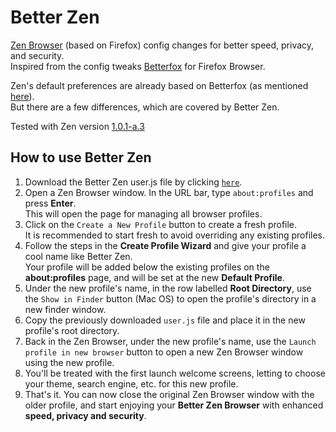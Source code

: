 # Better Zen
[Zen Browser](https://zen-browser.app/) (based on Firefox) config changes for better speed, privacy, and security.  
Inspired from the config tweaks [Betterfox](https://github.com/yokoffing/Betterfox) for Firefox Browser.

Zen's default preferences are already based on Betterfox (as mentioned [here](https://github.com/zen-browser/desktop?tab=readme-ov-file#third-party-code)).  
But there are a few differences, which are covered by Better Zen.

Tested with Zen version [1.0.1-a.3](https://github.com/zen-browser/desktop/releases/tag/1.0.1-a.3)

## How to use Better Zen
1. Download the Better Zen user.js file by clicking [`here`](https://github.com/Codextor/better-zen/raw/main/better-zen/user.js).
2. Open a Zen Browser window. In the URL bar, type `about:profiles` and press **Enter**.  
This will open the page for managing all browser profiles.
3. Click on the `Create a New Profile` button to create a fresh profile.  
It is recommended to start fresh to avoid overriding any existing profiles.
4. Follow the steps in the **Create Profile Wizard** and give your profile a cool name like Better Zen.  
Your profile will be added below the existing profiles on the **about:profiles** page, and will be set at the new **Default Profile**.
5. Under the new profile's name, in the row labelled **Root Directory**, use the `Show in Finder` button (Mac OS) to open the profile's directory in a new finder window.
6. Copy the previously downloaded `user.js` file and place it in the new profile's root directory.
7. Back in the Zen Browser, under the new profile's name, use the `Launch profile in new browser` button to open a new Zen Browser window using the new profile.
8. You'll be treated with the first launch welcome screens, letting to choose your theme, search engine, etc. for this new profile.
9. That's it. You can now close the original Zen Browser window with the older profile, and start enjoying your **Better Zen Browser** with enhanced **speed, privacy and security**.
